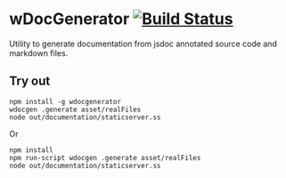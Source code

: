 
# wDocGenerator [![Build Status](https://travis-ci.org/Wandalen/wDocGenerator.svg?branch=master)](https://travis-ci.org/Wandalen/wDocGenerator)

Utility to generate documentation from jsdoc annotated source code and markdown files.

## Try out
```
npm install -g wdocgenerator
wdocgen .generate asset/realFiles
node out/documentation/staticserver.ss
```
Or
```
npm install 
npm run-script wdocgen .generate asset/realFiles
node out/documentation/staticserver.ss
```










































